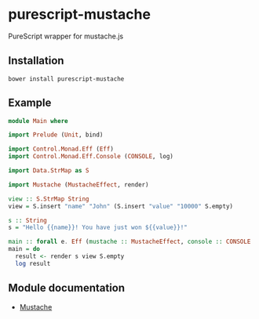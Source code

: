 # purescript-mustache
PureScript wrapper for mustache.js

## Installation

    bower install purescript-mustache

## Example

``` purescript
module Main where

import Prelude (Unit, bind)

import Control.Monad.Eff (Eff)
import Control.Monad.Eff.Console (CONSOLE, log)

import Data.StrMap as S

import Mustache (MustacheEffect, render)

view :: S.StrMap String
view = S.insert "name" "John" (S.insert "value" "10000" S.empty)

s :: String
s = "Hello {{name}}! You have just won ${{value}}!"

main :: forall e. Eff (mustache :: MustacheEffect, console :: CONSOLE | e) Unit
main = do
  result <- render s view S.empty
  log result
```

## Module documentation

- [Mustache](docs/Mustache.md)
